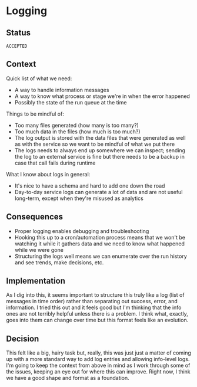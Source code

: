 # Logging

## Status

`ACCEPTED`
## Context

Quick list of what we need:

- A way to handle information messages
- A way to know what process or stage we're in when the error happened
- Possibly the state of the run queue at the time

Things to be mindful of:

- Too many files generated (how many is too many?)
- Too much data in the files (how much is too much?)
- The log output is stored with the data files that were generated as well as with the service so we want to be mindful of what we put there
- The logs needs to always end up somewhere we can inspect; sending the log to an external service is fine but there needs to be a backup in case that call fails during runtime

What I know about logs in general:

- It's nice to have a schema and hard to add one down the road
- Day-to-day service logs can generate a lot of data and are not useful long-term, except when they're misused as analytics

## Consequences

- Proper logging enables debugging and troubleshooting
- Hooking this up to a cron/automation process means that we won't be watching it while it gathers data and we need to know what happened while we were gone
- Structuring the logs well means we can enumerate over the run history and see trends, make decisions, etc.

## Implementation

As I dig into this, it seems important to structure this truly like a log (list of messages in time order) rather than separating out success, error, and information. I tried this out and it feels good but I'm thinking that the info ones are not terribly helpful unless there is a problem. I think what, exactly, goes into them can change over time but this format feels like an evolution.
## Decision

This felt like a big, hairy task but, really, this was just just a matter of coming up with a more standard way to add log entries and allowing info-level logs. I'm going to keep the context from above in mind as I work through some of the issues, keeping an eye out for where this can improve. Right now, I think we have a good shape and format as a foundation.
